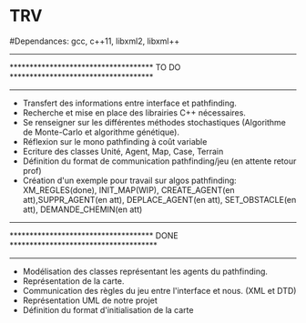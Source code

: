 # TRV
#Dependances: gcc, c++11, libxml2, libxml++

***********************************************************************************
************************************   TO DO   ************************************
***********************************************************************************

- Transfert des informations entre interface et pathfinding.
- Recherche et mise en place des librairies C++ nécessaires.
- Se renseigner sur les différentes méthodes stochastiques (Algorithme de Monte-Carlo et algorithme génétique).
- Réflexion sur le mono pathfinding à coût variable
- Ecriture des classes Unité, Agent, Map, Case, Terrain
- Définition du format de communication pathfinding/jeu (en attente retour prof)
- Création d'un exemple pour travail sur algos pathfinding: XM_REGLES(done), INIT_MAP(WIP), CREATE_AGENT(en att),SUPPR_AGENT(en att), DEPLACE_AGENT(en att), SET_OBSTACLE(en att), DEMANDE_CHEMIN(en att)


***********************************************************************************
************************************   DONE   *************************************
***********************************************************************************

- Modélisation des classes représentant les agents du pathfinding.
- Représentation de la carte.
- Communication des règles du jeu entre l'interface et nous. (XML et DTD)
- Représentation UML de notre projet
- Définition du format d'initialisation de la carte
